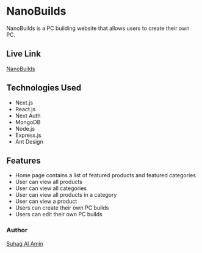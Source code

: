 # NanoBuilds

NanoBuilds is a PC building website that allows users to create their own PC.

## Live Link

[NanoBuilds](https://nano-builds.vercel.app)

## Technologies Used

- Next.js
- React.js
- Next Auth
- MongoDB
- Node.js
- Express.js
- Ant Design

## Features

- Home page contains a list of featured products and featured categories
- User can view all products
- User can view all categories
- User can view all products in a category
- User can view a product
- Users can create their own PC builds
- Users can edit their own PC builds

### Author

[Suhag Al Amin](https://suhag.me)
